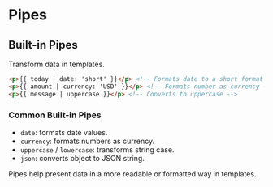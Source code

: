 # Pipes

## Built-in Pipes
Transform data in templates.

```html
<p>{{ today | date: 'short' }}</p> <!-- Formats date to a short format -->
<p>{{ amount | currency: 'USD' }}</p> <!-- Formats number as currency -->
<p>{{ message | uppercase }}</p> <!-- Converts to uppercase -->
```

### Common Built-in Pipes
- `date`: formats date values.
- `currency`: formats numbers as currency.
- `uppercase` / `lowercase`: transforms string case.
- `json`: converts object to JSON string.

Pipes help present data in a more readable or formatted way in templates.